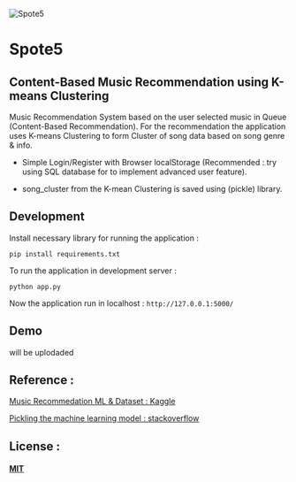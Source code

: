 
![Spote5](https://user-images.githubusercontent.com/99715784/203837185-2c5e8104-2e71-4705-b9c5-50354d67d044.png)


# Spote5
## Content-Based Music Recommendation using K-means Clustering 

Music Recommendation System based on the user selected music in Queue (Content-Based Recommendation). For the recommendation the application uses K-means Clustering to form Cluster of song data based on song genre & info. 

* Simple Login/Register with Browser localStorage (Recommended : try using SQL database for to implement advanced user feature).

* song_cluster from the K-mean Clustering is saved using (pickle) library.


## Development

Install necessary library for running the application :
```
pip install requirements.txt
```

To run the application in development server :
```
python app.py
```
Now the application run in localhost : `http://127.0.0.1:5000/` 


## Demo

will be uplodaded

## Reference :
[Music Recommedation ML & Dataset : Kaggle](https://www.kaggle.com/code/vatsalmavani/music-recommendation-system-using-spotify-dataset)

[Pickling the machine learning model : stackoverflow](https://stackoverflow.com/questions/4530611/saving-and-loading-objects-and-using-pickle)

## License : 
#### [MIT](https://choosealicense.com/licenses/mit/)

